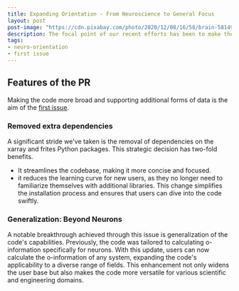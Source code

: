 ```yaml
---
title: Expanding Orientation - From Neuroscience to General Focus
layout: post
post-image: "https://cdn.pixabay.com/photo/2020/12/08/16/58/brain-5814971_640.jpg"
description: The focal point of our recent efforts has been to make the code more robust and accommodating for various types of data. The first issue we addressed centered around this goal. We recognized the importance of enabling users to work with different data forms, beyond the specific use case of neurons that was previously targeted. This expanded capability opens up new avenues for application and empowers a wider user base.
tags:
- neuro-orientation
- first issue
---
```

## Features of the PR
Making the code more broad and supporting additional forms of data is the aim of the [first issue](https://github.com/brainets/hoi/pull/4).

### Removed extra dependencies
A significant stride we've taken is the removal of dependencies on the xarray and frites Python packages. This strategic decision has two-fold benefits.   
- It streamlines the codebase, making it more concise and focused.
- it reduces the learning curve for new users, as they no longer need to familiarize themselves with additional libraries. This change simplifies the installation process and ensures that users can dive into the code swiftly.
  
### Generalization: Beyond Neurons  
A notable breakthrough achieved through this issue is generalization of the code's capabilities. Previously, the code was tailored to calculating o-information specifically for neurons. With this update, users can now calculate the o-information of any system, expanding the code's applicability to a diverse range of fields. This enhancement not only widens the user base but also makes the code more versatile for various scientific and engineering domains.
